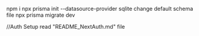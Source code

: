 npm i
npx prisma init --datasource-provider sqlite
change default schema file
npx prisma migrate dev

//Auth Setup read "README_NextAuth.md" file
